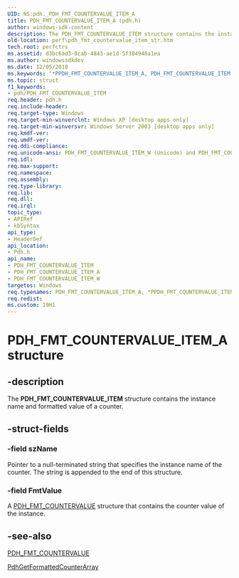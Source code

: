 ```yaml
---
UID: NS:pdh._PDH_FMT_COUNTERVALUE_ITEM_A
title: PDH_FMT_COUNTERVALUE_ITEM_A (pdh.h)
author: windows-sdk-content
description: The PDH_FMT_COUNTERVALUE_ITEM structure contains the instance name and formatted value of a counter.
old-location: perf\pdh_fmt_countervalue_item_str.htm
tech.root: perfctrs
ms.assetid: d3bc6ad3-0cab-4843-ae1d-5f384948a1ea
ms.author: windowssdkdev
ms.date: 12/05/2018
ms.keywords: '*PPDH_FMT_COUNTERVALUE_ITEM_A, PDH_FMT_COUNTERVALUE_ITEM, PDH_FMT_COUNTERVALUE_ITEM structure [Perf], PDH_FMT_COUNTERVALUE_ITEM_A, PDH_FMT_COUNTERVALUE_ITEM_W, PPDH_FMT_COUNTERVALUE_ITEM, PPDH_FMT_COUNTERVALUE_ITEM structure pointer [Perf], _win32_pdh_fmt_countervalue_item_str, base.pdh_fmt_countervalue_item_str, pdh/PDH_FMT_COUNTERVALUE_ITEM, pdh/PDH_FMT_COUNTERVALUE_ITEM_A, pdh/PDH_FMT_COUNTERVALUE_ITEM_W, pdh/PPDH_FMT_COUNTERVALUE_ITEM, perf.pdh_fmt_countervalue_item_str'
ms.topic: struct
f1_keywords:
- pdh/PDH_FMT_COUNTERVALUE_ITEM
req.header: pdh.h
req.include-header: 
req.target-type: Windows
req.target-min-winverclnt: Windows XP [desktop apps only]
req.target-min-winversvr: Windows Server 2003 [desktop apps only]
req.kmdf-ver: 
req.umdf-ver: 
req.ddi-compliance: 
req.unicode-ansi: PDH_FMT_COUNTERVALUE_ITEM_W (Unicode) and PDH_FMT_COUNTERVALUE_ITEM_A (ANSI)
req.idl: 
req.max-support: 
req.namespace: 
req.assembly: 
req.type-library: 
req.lib: 
req.dll: 
req.irql: 
topic_type:
- APIRef
- kbSyntax
api_type:
- HeaderDef
api_location:
- Pdh.h
api_name:
- PDH_FMT_COUNTERVALUE_ITEM
- PDH_FMT_COUNTERVALUE_ITEM_A
- PDH_FMT_COUNTERVALUE_ITEM_W
targetos: Windows
req.typenames: PDH_FMT_COUNTERVALUE_ITEM_A, *PPDH_FMT_COUNTERVALUE_ITEM_A
req.redist: 
ms.custom: 19H1
---
```


# PDH_FMT_COUNTERVALUE_ITEM_A structure


## -description


The 
<b>PDH_FMT_COUNTERVALUE_ITEM</b> structure contains the instance name and formatted value of a counter.
		


## -struct-fields




### -field szName

Pointer to a null-terminated string that specifies the instance name of the counter. The string is appended to the end of this structure.


### -field FmtValue

 A <a href="https://docs.microsoft.com/windows/desktop/api/pdh/ns-pdh-pdh_fmt_countervalue">PDH_FMT_COUNTERVALUE</a> structure that contains the counter value of the instance.


## -see-also




<a href="https://docs.microsoft.com/windows/desktop/api/pdh/ns-pdh-pdh_fmt_countervalue">PDH_FMT_COUNTERVALUE</a>



<a href="https://docs.microsoft.com/windows/desktop/api/pdh/nf-pdh-pdhgetformattedcounterarraya">PdhGetFormattedCounterArray</a>
 

 


